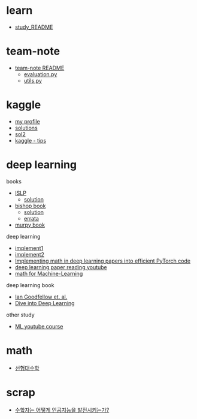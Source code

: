 # learn
- [study_README](https://github.com/rbdus0715/Machine-Learning/blob/main/study/sklearn/sklearn.md)

# team-note
- [team-note README](https://github.com/rbdus0715/Machine-Learning/blob/main/team-note/team-note.md)
  - [evaluation.py](https://github.com/rbdus0715/Machine-Learning/blob/main/team-note/evaluation.py)
  - [utils.py](https://github.com/rbdus0715/Machine-Learning/blob/main/team-note/utils.py)

# kaggle
- [my profile](https://www.kaggle.com/tkaska)
- [solutions](https://farid.one/kaggle-solutions/)
- [sol2](https://www.kaggle.com/code/sudalairajkumar/winning-solutions-of-kaggle-competitions)
- [kaggle - tips](https://medium.com/@ebrahimhaqbhatti516/50-of-the-most-profound-kaggle-discussions-tips-tricks-resources-by-the-the-top-kaggle-6756596f635c)

# deep learning
books 
- [ISLP](https://hastie.su.domains/ISLP/ISLP_website.pdf)
  - [solution](https://botlnec.github.io/islp/)
- [bishop book](https://www.microsoft.com/en-us/research/uploads/prod/2006/01/Bishop-Pattern-Recognition-and-Machine-Learning-2006.pdf)
  - [solution](https://tensorflowkorea.files.wordpress.com/2018/11/prml-web-sol-2009-09-08.pdf)
  - [errata](https://tensorflowkorea.files.wordpress.com/2018/11/prml-errata-1st-20110921.pdf)
- [murpy book](http://noiselab.ucsd.edu/ECE228/Murphy_Machine_Learning.pdf)

deep learning
- [implement1](https://github.com/bharathgs/Awesome-pytorch-list)
- [implement2](https://github.com/labmlai/annotated_deep_learning_paper_implementations)
- [Implementing math in deep learning papers into efficient PyTorch code](https://towardsdatascience.com/implementing-math-in-deep-learning-papers-into-efficient-pytorch-code-simclr-contrastive-loss-be94e1f63473)
- [deep learning paper reading youtube](https://www.youtube.com/channel/UCDULrK2OJsiDhFroa2Aj_LQ)
- [math for Machine-Learning](https://mml-book.github.io/book/mml-book.pdf)

deep learning book
- [Ian Goodfellow et. al. <Deep Learning>](https://www.deeplearningbook.org/)
- [Dive into Deep Learning](https://d2l.ai/)

other study 
- [ML youtube course](https://github.com/dair-ai/ML-YouTube-Courses)

# math
- [선형대수학](https://ko.khanacademy.org/math/linear-algebra)

# scrap
- [수학자는 어떻게 인공지능을 발전시키는가?](https://brunch.co.kr/@kakao-it/244)
